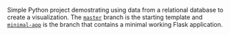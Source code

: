 Simple Python project demostrating using data from a relational database to create a visualization. The [`master`](https://github.com/xofbd/sql-viz-project/tree/master) branch is the starting template and [`minimal-app`](https://github.com/xofbd/sql-viz-project/tree/minimal-app) is the branch that contains a minimal working Flask application.
